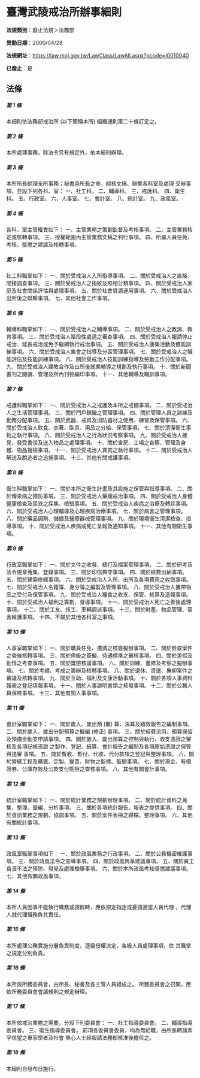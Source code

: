 # 臺灣武陵戒治所辦事細則

**法規類別**：廢止法規＞法務部

**異動日期**：2000/04/28  

**法規網址**：https://law.moj.gov.tw/LawClass/LawAll.aspx?pcode=I0010040

**已廢止**：是



## 法條
##### 第 1 條
本細則依法務部戒治所 (以下簡稱本所) 組織通則第二十條訂定之。

##### 第 2 條
本所處理事務，除法令另有規定外，依本細則辦理。

##### 第 3 條
本所所長綜理全所事務；秘書承所長之命，綜核文稿、聯繫各科室及處理
交辦事項，並設下列各科、室：
一、社工科。
二、輔導科。
三、戒護科。
四、衛生科。
五、行政室。
六、人事室。
七、會計室。
八、統計室。
九、政風室。


##### 第 4 條
各科、室主管權責如下：
一、主管業務之策劃監督及考核事項。
二、主管業務核定或核轉事項。
三、授權範圍內主管業務文稿之判行事項。
四、所屬人員任免、考核、獎懲之建議及核轉事項。


##### 第 5 條
社工科職掌如下：
一、關於受戒治人入所指導事項。
二、關於受戒治人之直接、間接調查事項。
三、關於受戒治人之指紋及照相分類事項。
四、關於受戒治人家庭及社會關係評估與處理事項。
五、關於社會資源運用事項。
六、關於受戒治人出所後之聯繫事項。
七、其他社會工作事項。


##### 第 6 條
輔導科職掌如下：
一、關於受戒治人之輔導事項。
二、關於受戒治人之教誨、教育事項。
三、關於受戒治人階段性處遇之審查事項。
四、關於受戒治人報請停止戒治、延長戒治或免予繼續執行戒治事項。
五、關於受戒治人康樂活動及體能訓練事項。
六、關於受戒治人集會之指導及分區管理事項。
七、關於受戒治人之職能評估及技能訓練事項。
八、關於受戒治人技能訓練指導及勞動工作分配事項。
九、關於受戒治人建教合作及出所後就業輔導之規劃及執行事項。
十、關於新聞書刊之閱讀、管理及所內刊物編印事項。
十一、其他輔導及職訓事項。

##### 第 7 條
戒護科職掌如下：
一、關於受戒治人之戒護及本所之戒備事項。
二、關於受戒治人之生活管理事項。
三、關於門戶鎖鑰之管理事項。
四、關於管理人員之訓練及勤務分配事項。
五、關於武器、戒具及消防器材之使用、練習及保管事項。
六、關於受戒治人飲食、衣著、臥具、用品之分給、保管事項。
七、關於清潔衛生事物之執行事項。
八、關於受戒治人之行為狀況考察事項。
九、關於受戒治人接見、發受書信及送入物品之處理事項。
十、關於舍房、工場之查察、管理及身體、物品搜檢事項。
十一、關於受戒治人賞罰之執行事項。
十二、關於受戒治人解送及脫逃者之追捕事項。
十三、其他有關戒護事項。

##### 第 8 條
衛生科職掌如下：
一、關於本所之衛生計畫及其設施之保管與指導事項。
二、關於傳染病之預防事項。
三、關於受戒治人藥癮戒治事項。
四、關於受戒治人身體健康檢查及尿液之採集、檢驗事項。
五、關於受戒治人疾病之治療及轉診事項。
六、關於受戒治人心理輔導及心理疾病治療事項。
七、關於病舍之管理事項。
八、關於藥品調劑、儲備及醫療器械管理事項。
九、關於環境衛生清潔檢查、指導事項。
十、關於受戒治人疾病或死亡呈報及通知事項。
十一、其他有關衛生事項。

##### 第 9 條
行政室職掌如下：
一、關於文件之收發、繕打及檔案管理事項。
二、關於研考及法令規章蒐集、登錄事項。
三、關於印信典守事項。
四、關於經費出納事項。
五、關於建築修繕事項。
六、關於受戒治人入所、出所及各項費用之收取事項。
七、關於受戒治人名籍簿、身分簿之編製及管理事項。
八、關於受戒治人攜帶物品之受付及保管事項。
九、關於受戒治人糧食之收支、保管、核算及造報事項。
十、關於受戒治人福利之籌劃、督導事項。
十一、關於受戒治人死亡之善後處理事項。
十二、關於工友、技工、車輛調派事項。
十三、關於財產、物品管理、宿舍維護事項。
十四、不屬於其他各科室之事項。

##### 第 10 條
人事室職掌如下：
一、關於職員任免、遷調之核簽擬辦事項。
二、關於銓敘案件之查催核轉事項。
三、關於俸級之簽擬、待遇標準之審核事項。
四、關於差假及勤惰之考查事項。
五、關於獎懲核議事項。
六、關於訓練、進修及考察之擬辦事項。
七、關於考績、考成之籌辦及核轉事項。
八、關於退休、資遣、撫卹案件之審議及核轉事項。
九、關於互助、福利及文康活動事項。
十、關於各項人事資料報表之登記填報事項。
十一、關於人事證明書類之核發事項。
十二、關於公務人員保險事項。
十三、其他有關人事事項。

##### 第 11 條
會計室職掌如下：
一、關於歲入、歲出預 (概) 算、決算及績效報告之編制事項。
二、關於歲入、歲出分配預算之擬編 (修正) 事項。
三、關於經費流用、預算保留及預備金動支申請事項。
四、關於歲入、歲出預算之控制與執行、收支憑證之審核及各項記帳憑證
    之製作、登記、結算、會計報告之編制及各項原始憑證之保管與送審
    事項。
五、關於暫收、暫付、代收、代付款項之登記與整理事項。
六、關於營繕工程及購置、定製、變賣、財物之監標、監驗事項。
七、關於現金、有價證券、公庫存款及公款支付期限之查核事項。
八、其他有關會計事項。


##### 第 12 條
統計室職掌如下：
一、關於統計業務之規劃辦理事項。
二、關於統計資料之蒐集、整理、彙編、分析事項。
三、關於各項統計報告、報表之提供事項。
四、關於資訊業務之規劃、協調事項。
五、關於案件表冊之歸檔、整理事項。
六、其他有關統計事項。


##### 第 13 條
政風室職掌事項如下：
一、關於政風業務之行政事項。
二、關於公務機密維護事項。
三、關於政風法令之宣導事項。
四、關於政風興革建議事項。
五、關於員工貪瀆不法之預防、發覺及處理檢舉事項。
六、關於本所政風考核獎懲建議事項。
七、其他有關政風事項。


##### 第 14 條
本所人員因事不能執行職務或請假時，應依規定指定或委請適當人員代理
，代理人就代理職務負其責任。

##### 第 15 條
本所處理公務實施分層負責制度，逐級授權決定，各級人員處理事項，依
其職掌之規定分別負責。

##### 第 16 條
本所設所務委員會，由所長、秘書及各主管人員組成之。
所務委員會之召開，應依所務委員會會議規則之規定辦理。

##### 第 17 條
本所依戒治業務之需要，分設下列委員會：
一、社工指導委員會。
二、輔導指導委員會。
三、衛生指導委員會。
前項各委員會委員，均為無給職，由所長聘請素孚信望之專家學者及社會
熱心人士經報請法務部核准後擔任之。


##### 第 18 條
本細則自發布日施行。



